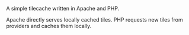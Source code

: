 A simple tilecache written in Apache and PHP.

Apache directly serves locally cached tiles.
PHP requests new tiles from providers and caches them locally.
